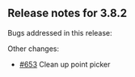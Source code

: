 ## Release notes for 3.8.2

Bugs addressed in this release:

Other changes:

* [#653](../../issues/653) Clean up point picker

